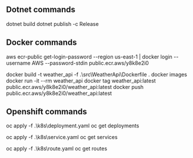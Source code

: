 
## Dotnet commands

dotnet build
dotnet publish -c Release


## Docker commands

aws ecr-public get-login-password --region us-east-1 | docker login --username AWS --password-stdin public.ecr.aws/y8k8e2i0

docker build -t weather_api -f .\src\WeatherApi\Dockerfile .
docker images
docker run -it --rm weather_api
docker tag weather_api:latest public.ecr.aws/y8k8e2i0/weather_api:latest
docker push public.ecr.aws/y8k8e2i0/weather_api:latest

## Openshift commands

oc apply -f .\k8s\deployment.yaml
oc get deployments

oc apply -f .\k8s\service.yaml
oc get services

oc apply -f .\k8s\route.yaml
oc get routes

